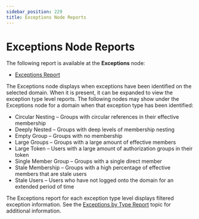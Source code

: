 ```yaml
---
sidebar_position: 229
title: Exceptions Node Reports
---
```


# Exceptions Node Reports

The following report is available at the **Exceptions** node:

* [Exceptions Report](Exceptions "Exceptions Report")

The Exceptions node displays when exceptions have been identified on the selected domain. When it is present, it can be expanded to view the exception type level reports. The following nodes may show under the Exceptions node for a domain when that exception type has been identified:

* Circular Nesting – Groups with circular references in their effective membership
* Deeply Nested – Groups with deep levels of membership nesting
* Empty Group – Groups with no membership
* Large Groups – Groups with a large amount of effective members
* Large Token – Users with a large amount of authorization groups in their token
* Single Member Group – Groups with a single direct member
* Stale Membership – Groups with a high percentage of effective members that are stale users
* Stale Users – Users who have not logged onto the domain for an extended period of time

The Exceptions report for each exception type level displays filtered exception information. See the [Exceptions by Type Report](ExceptionsByType "Exceptions by Type Report") topic for additional information.